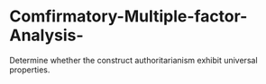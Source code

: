 # Comfirmatory-Multiple-factor-Analysis-
Determine whether the construct authoritarianism exhibit universal properties.
